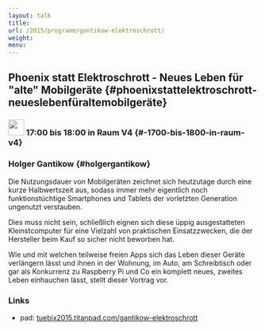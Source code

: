 ```yaml
---
layout: talk
title:
url: /2015/programm/gantikow-elektroschrott/
weight: 
menu:
---
```

## Phoenix statt Elektroschrott - Neues Leben für "alte" Mobilgeräte {#phoenixstattelektroschrott-neueslebenfüraltemobilgeräte}

### <img height = "32" src="../../../images/talk.svg"> 17:00 bis 18:00 in Raum V4 {#-1700-bis-1800-in-raum-v4}

### Holger Gantikow {#holgergantikow}

Die Nutzungsdauer von Mobilgeräten zeichnet sich heutzutage durch eine kurze Halbwertszeit aus, sodass immer mehr eigentlich noch funktionstüchtige Smartphones und Tablets der vorletzten Generation ungenutzt verstauben.

Dies muss nicht sein, schließlich eignen sich diese üppig ausgestatteten Kleinstcomputer für eine Vielzahl von praktischen Einsatzzwecken, die der Hersteller beim Kauf so sicher nicht beworben hat.

Wie und mit welchen teilweise freien Apps sich das Leben dieser Geräte verlängern lässt und ihnen in der Wohnung, im Auto, am Schreibtisch oder gar als Konkurrenz zu Raspberry Pi und Co ein komplett neues, zweites Leben einhauchen lässt, stellt dieser Vortrag vor.

### Links

- pad: <a href="https://tuebix2015.titanpad.com/gantikow-elektroschrott" target="_blank">tuebix2015.titanpad.com/gantikow-elektroschrott</a>
